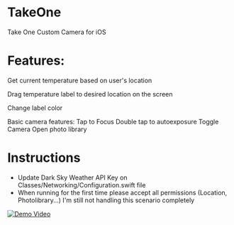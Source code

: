 # TakeOne
Take One Custom Camera for iOS 

# Features: 

Get current temperature based on user's location

Drag temperature label to desired location on the screen

Change label color


Basic camera features:
Tap to Focus
Double tap to autoexposure
Toggle Camera
Open photo library

# Instructions

* Update Dark Sky Weather API Key on Classes/Networking/Configuration.swift file
* When running for the first time please accept all permissions (Location, Photolibrary...) I'm still not handling this scenario completely

[![Demo Video](https://i.imgur.com/saIFNzd.png)](https://youtu.be/R2sGQxZrYc4 "Everything Is AWESOME")



